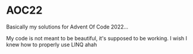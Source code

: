 # AOC22
Basically my solutions for Advent Of Code 2022...

My code is not meant to be beautiful, it's supposed to be working.
I wish I knew how to properly use LINQ ahah

